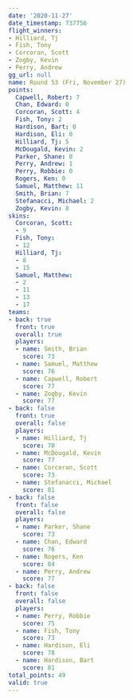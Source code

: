 ```yaml
---
date: '2020-11-27'
date_timestamp: 737756
flight_winners:
- Hilliard, Tj
- Fish, Tony
- Corcoran, Scott
- Zogby, Kevin
- Perry, Andrew
gg_url: null
name: Round 53 (Fri, November 27)
points:
  Capwell, Robert: 7
  Chan, Edward: 0
  Corcoran, Scott: 4
  Fish, Tony: 2
  Hardison, Bart: 0
  Hardison, Eli: 0
  Hilliard, Tj: 5
  McDougald, Kevin: 2
  Parker, Shane: 0
  Perry, Andrew: 1
  Perry, Robbie: 0
  Rogers, Ken: 0
  Samuel, Matthew: 11
  Smith, Brian: 7
  Stefanacci, Michael: 2
  Zogby, Kevin: 8
skins:
  Corcoran, Scott:
  - 9
  Fish, Tony:
  - 12
  Hilliard, Tj:
  - 8
  - 15
  Samuel, Matthew:
  - 2
  - 11
  - 13
  - 17
teams:
- back: true
  front: true
  overall: true
  players:
  - name: Smith, Brian
    score: 73
  - name: Samuel, Matthew
    score: 76
  - name: Capwell, Robert
    score: 77
  - name: Zogby, Kevin
    score: 77
- back: false
  front: true
  overall: false
  players:
  - name: Hilliard, Tj
    score: 70
  - name: McDougald, Kevin
    score: 77
  - name: Corcoran, Scott
    score: 73
  - name: Stefanacci, Michael
    score: 81
- back: false
  front: false
  overall: false
  players:
  - name: Parker, Shane
    score: 73
  - name: Chan, Edward
    score: 76
  - name: Rogers, Ken
    score: 84
  - name: Perry, Andrew
    score: 77
- back: false
  front: false
  overall: false
  players:
  - name: Perry, Robbie
    score: 75
  - name: Fish, Tony
    score: 73
  - name: Hardison, Eli
    score: 78
  - name: Hardison, Bart
    score: 81
total_points: 49
valid: true
---
```

